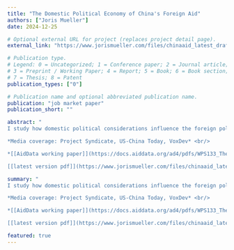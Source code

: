 ```yaml
--- 
title: "The Domestic Political Economy of China's Foreign Aid"
authors: ["Joris Mueller"]
date: 2024-12-25

# Optional external URL for project (replaces project detail page).
external_link: "https://www.jorismueller.com/files/chinaaid_latest_draft.pdf"

# Publication type.
# Legend: 0 = Uncategorized; 1 = Conference paper; 2 = Journal article;
# 3 = Preprint / Working Paper; 4 = Report; 5 = Book; 6 = Book section;
# 7 = Thesis; 8 = Patent
publication_types: ["0"]

# Publication name and optional abbreviated publication name.
publication: "job market paper"
publication_short: ""

abstract: "
I study how domestic political considerations influence the foreign policy choices of autocratic regimes, by analyzing China's foreign aid. First, using contractor-level data, I find that the regime allocates foreign aid projects to help maintain political stability: aid projects are awarded to state-owned firms in Chinese prefectures hit by social unrest, increasing employment and political stability. Second, I show that this strategy to manage domestic unrest affects the global allocation of Chinese aid, since state-owned firms pursue projects in countries where they have prior connections. Finally, I document that foreign aid triggered by domestic unrest does not affect political instability in recipient countries on average. <br/>

*Media coverage: Project Syndicate, US-China Today, VoxDev* <br/>

*[[AidData working paper]](https://docs.aiddata.org/ad4/pdfs/WPS133_The_Domestic_Political_Economy_of_Chinas_Foreign_Aid.pdf)* <br/>

[[latest version pdf]](https://www.jorismueller.com/files/chinaaid_latest_draft.pdf/)"

summary: "
I study how domestic political considerations influence the foreign policy choices of autocratic regimes, by analyzing China's foreign aid. First, using contractor-level data, I find that the regime allocates foreign aid projects to help maintain political stability: aid projects are awarded to state-owned firms in Chinese prefectures hit by social unrest, increasing employment and political stability. Second, I show that this strategy to manage domestic unrest affects the global allocation of Chinese aid, since state-owned firms pursue projects in countries where they have prior connections. Finally, I document that foreign aid triggered by domestic unrest does not affect political instability in recipient countries on average. <br/>

*Media coverage: Project Syndicate, US-China Today, VoxDev* <br/>

*[[AidData working paper]](https://docs.aiddata.org/ad4/pdfs/WPS133_The_Domestic_Political_Economy_of_Chinas_Foreign_Aid.pdf)* <br/>

[[latest version pdf]](https://www.jorismueller.com/files/chinaaid_latest_draft.pdf/)"

featured: true
---
```


